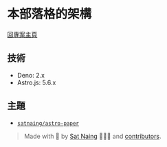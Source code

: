 # 本部落格的架構

[回專案主頁](.././README.md)

## 技術
- Deno: 2.x
- Astro.js: 5.6.x

## 主題
- [`satnaing/astro-paper`](https://github.com/satnaing/astro-paper)
> Made with 🤍 by [Sat Naing](https://satnaing.dev) 👨🏻‍💻 and [contributors](https://github.com/satnaing/astro-paper/graphs/contributors).
